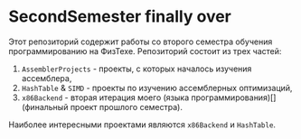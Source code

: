 # SecondSemester finally over

Этот репозиторий содержит работы со второго семестра обучения программированию на ФизТехе. Репозиторий состоит из трех частей:

1. `AssemblerProjects`   - проекты, с которых началось изучения ассемблера, 
2. `HashTable` & `SIMD`  - проекты по изучению ассемблерных оптимизаций,
3. `x86Backend`          - вторая итерация моего (языка программирования)[] (финальный проект прошлого семестра).

Наиболее интересными проектами являются `x86Backend` и `HashTable`. 
